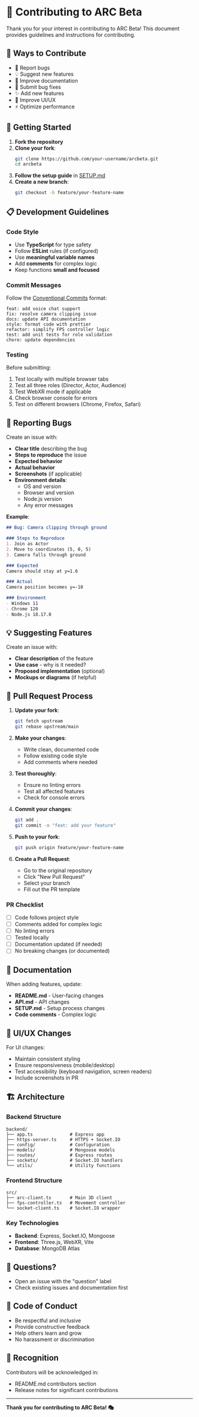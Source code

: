 # 🤝 Contributing to ARC Beta

Thank you for your interest in contributing to ARC Beta! This document provides guidelines and instructions for contributing.

## 🌟 Ways to Contribute

- 🐛 Report bugs
- 💡 Suggest new features
- 📝 Improve documentation
- 🔧 Submit bug fixes
- ✨ Add new features
- 🎨 Improve UI/UX
- ⚡ Optimize performance

## 🚀 Getting Started

1. **Fork the repository**
2. **Clone your fork**:
   ```bash
   git clone https://github.com/your-username/arcbeta.git
   cd arcbeta
   ```
3. **Follow the setup guide** in [SETUP.md](SETUP.md)
4. **Create a new branch**:
   ```bash
   git checkout -b feature/your-feature-name
   ```

## 📋 Development Guidelines

### Code Style

- Use **TypeScript** for type safety
- Follow **ESLint** rules (if configured)
- Use **meaningful variable names**
- Add **comments** for complex logic
- Keep functions **small and focused**

### Commit Messages

Follow the [Conventional Commits](https://www.conventionalcommits.org/) format:

```
feat: add voice chat support
fix: resolve camera clipping issue
docs: update API documentation
style: format code with prettier
refactor: simplify FPS controller logic
test: add unit tests for role validation
chore: update dependencies
```

### Testing

Before submitting:

1. Test locally with multiple browser tabs
2. Test all three roles (Director, Actor, Audience)
3. Test WebXR mode if applicable
4. Check browser console for errors
5. Test on different browsers (Chrome, Firefox, Safari)

## 🐛 Reporting Bugs

Create an issue with:

- **Clear title** describing the bug
- **Steps to reproduce** the issue
- **Expected behavior**
- **Actual behavior**
- **Screenshots** (if applicable)
- **Environment details**:
  - OS and version
  - Browser and version
  - Node.js version
  - Any error messages

**Example**:
```markdown
## Bug: Camera clipping through ground

### Steps to Reproduce
1. Join as Actor
2. Move to coordinates (5, 0, 5)
3. Camera falls through ground

### Expected
Camera should stay at y=1.6

### Actual
Camera position becomes y=-10

### Environment
- Windows 11
- Chrome 120
- Node.js 18.17.0
```

## 💡 Suggesting Features

Create an issue with:

- **Clear description** of the feature
- **Use case** - why is it needed?
- **Proposed implementation** (optional)
- **Mockups or diagrams** (if helpful)

## 🔧 Pull Request Process

1. **Update your fork**:
   ```bash
   git fetch upstream
   git rebase upstream/main
   ```

2. **Make your changes**:
   - Write clean, documented code
   - Follow existing code style
   - Add comments where needed

3. **Test thoroughly**:
   - Ensure no linting errors
   - Test all affected features
   - Check for console errors

4. **Commit your changes**:
   ```bash
   git add .
   git commit -m "feat: add your feature"
   ```

5. **Push to your fork**:
   ```bash
   git push origin feature/your-feature-name
   ```

6. **Create a Pull Request**:
   - Go to the original repository
   - Click "New Pull Request"
   - Select your branch
   - Fill out the PR template

### PR Checklist

- [ ] Code follows project style
- [ ] Comments added for complex logic
- [ ] No linting errors
- [ ] Tested locally
- [ ] Documentation updated (if needed)
- [ ] No breaking changes (or documented)

## 📝 Documentation

When adding features, update:

- **README.md** - User-facing changes
- **API.md** - API changes
- **SETUP.md** - Setup process changes
- **Code comments** - Complex logic

## 🎨 UI/UX Changes

For UI changes:

- Maintain consistent styling
- Ensure responsiveness (mobile/desktop)
- Test accessibility (keyboard navigation, screen readers)
- Include screenshots in PR

## 🏗️ Architecture

### Backend Structure
```
backend/
├── app.ts              # Express app
├── https-server.ts     # HTTPS + Socket.IO
├── config/             # Configuration
├── models/             # Mongoose models
├── routes/             # Express routes
├── sockets/            # Socket.IO handlers
└── utils/              # Utility functions
```

### Frontend Structure
```
src/
├── arc-client.ts       # Main 3D client
├── fps-controller.ts   # Movement controller
└── socket-client.ts    # Socket.IO wrapper
```

### Key Technologies
- **Backend**: Express, Socket.IO, Mongoose
- **Frontend**: Three.js, WebXR, Vite
- **Database**: MongoDB Atlas

## 🤔 Questions?

- Open an issue with the "question" label
- Check existing issues and documentation first

## 📜 Code of Conduct

- Be respectful and inclusive
- Provide constructive feedback
- Help others learn and grow
- No harassment or discrimination

## 🎉 Recognition

Contributors will be acknowledged in:
- README.md contributors section
- Release notes for significant contributions

---

**Thank you for contributing to ARC Beta! 🎭**

